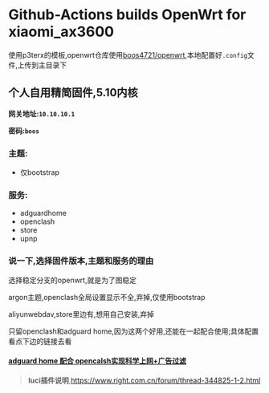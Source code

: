 # Github-Actions builds OpenWrt for xiaomi_ax3600

使用p3terx的模板,openwrt仓库使用[boos4721/openwrt](https://github.com/Boos4721/openwrt),本地配置好`.config`文件,上传到主目录下

## 个人自用精简固件,5.10内核

**网关地址:`10.10.10.1`**

**密码:`boos`**

### 主题:
- 仅bootstrap

### 服务:
- adguardhome
- openclash
- store
- upnp

### 说一下,选择固件版本,主题和服务的理由

选择稳定分支的openwrt,就是为了图稳定

argon主题,openclash全局设置显示不全,弃掉,仅使用bootstrap

aliyunwebdav,store里边有,想用自己安装,弃掉

只留openclash和adguard home,因为这两个好用,还能在一起配合使用;具体配置看点下边的链接去看

#### [adguard home 配合 opencalsh实现科学上网+广告过滤](https://github.com/vonl1/Openwrt_xiaomi_ax3600/blob/main/adguard_home%E9%85%8D%E5%90%88openclash.md)

>**luci插件说明**,https://www.right.com.cn/forum/thread-344825-1-2.html
